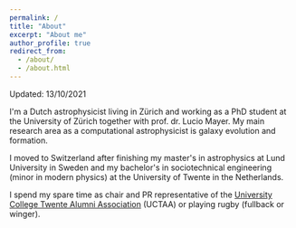 ```yaml
---
permalink: /
title: "About"
excerpt: "About me"
author_profile: true
redirect_from: 
  - /about/
  - /about.html
---
```


Updated: 13/10/2021

I'm a Dutch astrophysicist living in Zürich and working as a PhD student at the University of Zürich together with prof. dr. Lucio Mayer. My main research area as a computational astrophysicist is galaxy evolution and formation. 

I moved to Switzerland after finishing my master's in astrophysics at Lund University in Sweden and my bachelor's in sociotechnical engineering (minor in modern physics) at the University of Twente in the Netherlands. 

I spend my spare time as chair and PR representative of the [University College Twente Alumni Association](https://www.uct-alumni.nl/) (UCTAA) or playing rugby (fullback or winger). 



